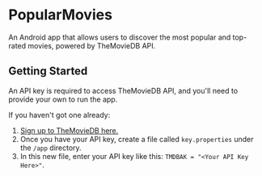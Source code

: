 # PopularMovies
An Android app that allows users to discover the most popular and top-rated movies, powered by TheMovieDB API.

## Getting Started
<p>An API key is required to access TheMovieDB API, and you'll need to provide your own to run the app.</p>

<p>If you haven't got one already:</p>
<ol>
<li><a href="https://www.themoviedb.org/account/signup">Sign up to TheMovieDB here.</a></li>
<li>Once you have your API key, create a file called <code>key.properties</code> under the <code>/app</code> directory.</li>
<li>In this new file, enter your API key like this: <code>TMDBAK = &quot;&lt;Your API Key Here&gt;&quot;</code>.</li>
</ol>
